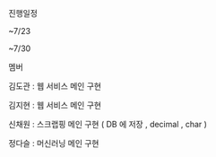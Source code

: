 



진행일정



~7/23

~7/30



멤버



김도관 : 웹 서비스 메인 구현

김지현 : 웹 서비스 메인 구현

신채원 : 스크랩핑 메인 구현 ( DB 에 저장 , decimal , char )

정다슬 : 머신러닝 메인 구현

